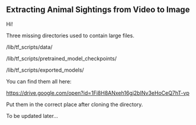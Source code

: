 ## Extracting Animal Sightings from Video to Image

Hi! 

Three missing directories used to contain large files.

/lib/tf_scripts/data/

/lib/tf_scripts/pretrained_model_checkpoints/

/lib/tf_scripts/exported_models/

You can find them all here:

https://drive.google.com/open?id=1Fi8H8ANxeh16gj2bINv3eHoCeQ7hT-vp

Put them in the correct place after cloning the directory. 

To be updated later...
